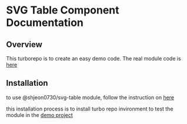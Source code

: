 # SVG Table Component Documentation

## Overview

This turborepo is to create an easy demo code. The real module code is [here](packages/svg-table/)

## Installation

to use @shjeon0730/svg-table module, follow the instruction on [here](packages/svg-table/README.md)

this installation process is to install turbo repo invironment to test the module in the [demo project](apps/svg-table-demo/README.md)
